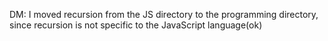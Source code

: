 DM: I moved recursion from the JS directory to the programming directory, since recursion is not specific to the JavaScript language(ok)
